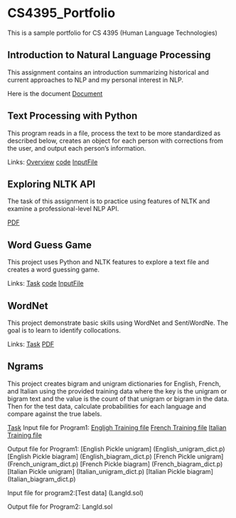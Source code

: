 # CS4395_Portfolio
This is a sample portfolio for CS 4395 (Human Language Technologies) 


## Introduction to Natural Language Processing
This assignment contains an introduction summarizing historical and current approaches to NLP and my personal interest in NLP.

Here is the document [Document](Overview_of_NLP.pdf)


## Text Processing with Python
This program reads in a file, process the text to be more standardized as described below, creates an object for each person with corrections from the user, and output each person’s information.

Links: [Overview](overview.txt) [code](Homework1_nxw180009.py) [InputFile](data.csv)


## Exploring NLTK API
The task of this assignment is to practice using features of NLTK and examine a professional-level NLP API. 

[PDF](Assignment3.pdf)


## Word Guess Game
This project uses Python and NLTK features to explore a text file and creates a word guessing game.

Links: [Task](Task.pdf) [code](Chapter5GuessGame_nxw180009.py) [InputFile](anat19.txt)

## WordNet
This project demonstrate basic skills using WordNet and SentiWordNe. The goal is to learn to identify collocations.

Links: [Task](Task.pdf) [PDF](WordNet_nxw180009.pdf)

## Ngrams
This project creates bigram and unigram dictionaries for English, French, and Italian using the provided training data where the key is the unigram or bigram text and the value is the count of that unigram or bigram in the data. Then for the test data, calculate probabilities for each language and compare against the true labels.

[Task](Task1.pdf) 
Input file for Program1: [Engligh Training file](LangId.train.English) [French Training file](LangId.train.French) [Italian Training file](LangId.train.French)

Output file for Program1: [English Pickle unigram] (English_unigram_dict.p) [English Pickle biagram] (English_biagram_dict.p)
[French Pickle unigram] (French_unigram_dict.p) [French Pickle biagram] (French_biagram_dict.p)
[Italian Pickle unigram] (Italian_unigram_dict.p) [Italian Pickle biagram] (Italian_biagram_dict.p)


Input file for program2:[Test data] (LangId.sol)

Output file for Program2: LangId.sol
